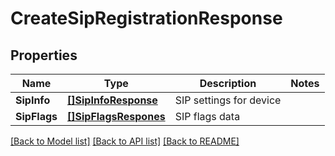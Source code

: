 # CreateSipRegistrationResponse

## Properties
Name | Type | Description | Notes
------------ | ------------- | ------------- | -------------
**SipInfo** | [**[]SipInfoResponse**](SIPInfoResponse.md) | SIP settings for device | 
**SipFlags** | [**[]SipFlagsRespones**](SIPFlagsRespones.md) | SIP flags data | 

[[Back to Model list]](../README.md#documentation-for-models) [[Back to API list]](../README.md#documentation-for-api-endpoints) [[Back to README]](../README.md)


